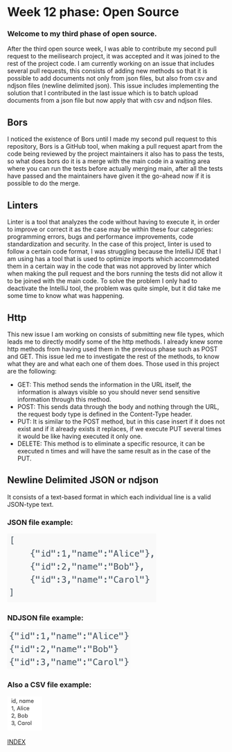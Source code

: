# Week 12 phase: Open Source

### Welcome to my third phase of open source.

After the third open source week, I was able to contribute my second pull request to the meilisearch project, it was accepted and it was joined to the rest of the project code. I am currently working on an issue that includes several pull requests, this consists of adding new methods so that it is possible to add documents not only from json files, but also from csv and ndjson files (newline delimited json). This issue includes implementing the solution that I contributed in the last issue which is to batch upload documents from a json file but now apply that with csv and ndjson files.

## Bors

I noticed the existence of Bors until I made my second pull request to this repository, Bors is a GitHub tool, when making a pull request apart from the code being reviewed by the project maintainers it also has to pass the tests, so what does bors do it is a merge with the main code in a waiting area where you can run the tests before actually merging main, after all the tests have passed and the maintainers have given it the go-ahead now if it is possible to do the merge.

## Linters

Linter is a tool that analyzes the code without having to execute it, in order to improve or correct it as the case may be within these four categories: programming errors, bugs and performance improvements, code standardization and security. In the case of this project, linter is used to follow a certain code format, I was struggling because the IntelliJ IDE that I am using has a tool that is used to optimize imports which accommodated them in a certain way in the code that was not approved by linter which when making the pull request and the bors running the tests did not allow it to be joined with the main code. To solve the problem I only had to deactivate the IntelliJ tool, the problem was quite simple, but it did take me some time to know what was happening.

## Http

This new issue I am working on consists of submitting new file types, which leads me to directly modify some of the http methods. I already knew some http methods from having used them in the previous phase such as POST and GET. This issue led me to investigate the rest of the methods, to know what they are and what each one of them does. Those used in this project are the following:

- GET: This method sends the information in the URL itself, the information is always visible so you should never send sensitive information through this method.
- POST: This sends data through the body and nothing through the URL, the request body type is defined in the Content-Type header.
- PUT: It is similar to the POST method, but in this case insert if it does not exist and if it already exists it replaces, if we execute PUT several times it would be like having executed it only one.
- DELETE: This method is to eliminate a specific resource, it can be executed n times and will have the same result as in the case of the PUT.

## Newline Delimited JSON or ndjson

It consists of a text-based format in which each individual line is a valid JSON-type text.

### JSON file example:
![JSON](https://github.com/diegonavarroq/Journal/blob/main/images/JSON.png?raw=true)

### NDJSON file example:
![NDJSON](https://github.com/diegonavarroq/Journal/blob/main/images/NDJSON.png?raw=true)

### Also a CSV file example:
![CSV](https://github.com/diegonavarroq/Journal/blob/main/images/CSV2.png?raw=true)


[INDEX](https://diegonavarroq.github.io/Journal/)

